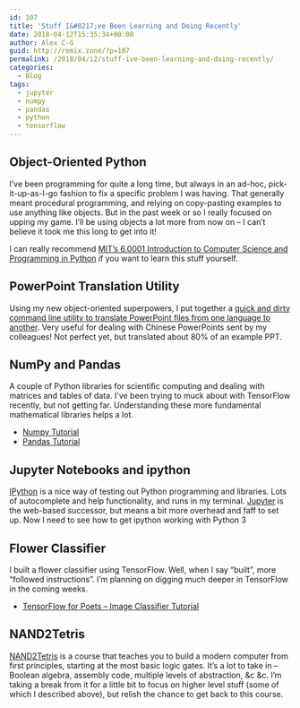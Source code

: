 ```yaml
---
id: 107
title: 'Stuff I&#8217;ve Been Learning and Doing Recently'
date: 2018-04-12T15:35:34+00:00
author: Alex C-G
guid: http://remix.zone/?p=107
permalink: /2018/04/12/stuff-ive-been-learning-and-doing-recently/
categories:
  - Blog
tags:
  - jupyter
  - numpy
  - pandas
  - python
  - tensorflow
---
```

## Object-Oriented Python

I&#8217;ve been programming for quite a long time, but always in an ad-hoc, pick-it-up-as-I-go fashion to fix a specific problem I was having. That generally meant procedural programming, and relying on copy-pasting examples to use anything like objects. But in the past week or so I really focused on upping my game. I&#8217;ll be using objects a lot more from now on &#8211; I can&#8217;t believe it took me this long to get into it!

I can really recommend [MIT&#8217;s 6.0001 Introduction to Computer Science and Programming in Python](https://ocw.mit.edu/courses/electrical-engineering-and-computer-science/6-0001-introduction-to-computer-science-and-programming-in-python-fall-2016/) if you want to learn this stuff yourself.

## PowerPoint Translation Utility

Using my new object-oriented superpowers, I put together a [quick and dirty command line utility to translate PowerPoint files from one language to another](https://github.com/alexcg1/transppt/). Very useful for dealing with Chinese PowerPoints sent by my colleagues! Not perfect yet, but translated about 80% of an example PPT.

## NumPy and Pandas

A couple of Python libraries for scientific computing and dealing with matrices and tables of data. I&#8217;ve been trying to muck about with TensorFlow recently, but not getting far. Understanding these more fundamental mathematical libraries helps a lot.

  * [Numpy Tutorial](https://www.youtube.com/embed/lKcwuPnSHIQ?start=1586&autoplay=1)
  * [Pandas Tutorial](https://www.youtube.com/watch?v=6ohWS7J1hVA)

## Jupyter Notebooks and ipython

[IPython](https://ipython.org/) is a nice way of testing out Python programming and libraries. Lots of autocomplete and help functionality, and runs in my terminal. [Jupyter](https://jupyter.org/) is the web-based successor, but means a bit more overhead and faff to set up. Now I need to see how to get ipython working with Python 3

## Flower Classifier

I built a flower classifier using TensorFlow. Well, when I say &#8220;built&#8221;, more &#8220;followed instructions&#8221;. I&#8217;m planning on digging much deeper in TensorFlow in the coming weeks.

  * [TensorFlow for Poets &#8211; Image Classifier Tutorial](https://codelabs.developers.google.com/codelabs/tensorflow-for-poets)

## NAND2Tetris

[NAND2Tetris](https://www.coursera.org/learn/build-a-computer) is a course that teaches you to build a modern computer from first principles, starting at the most basic logic gates. It&#8217;s a lot to take in &#8211; Boolean algebra, assembly code, multiple levels of abstraction, &c &c. I&#8217;m taking a break from it for a little bit to focus on higher level stuff (some of which I described above), but relish the chance to get back to this course.